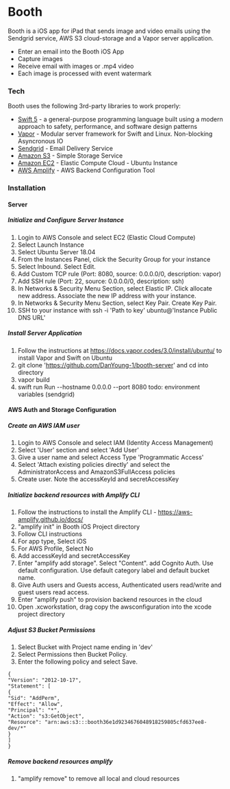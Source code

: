 # Booth

Booth is a iOS app for iPad that sends image and video emails using the Sendgrid service, AWS S3 cloud-storage and a Vapor server application.

- Enter an email into the Booth iOS App
- Capture images
- Receive email with images or .mp4 video
- Each image is processed with event watermark 

### Tech

Booth uses the following 3rd-party libraries to work properly:

* [Swift 5](https://swift.org/about/) - a general-purpose programming language built using a modern approach to safety, performance, and software design patterns
* [Vapor](https://github.com/vapor) - Modular server framework for Swift and Linux. Non-blocking Asyncronous IO
* [Sendgrid](https://sendgrid.com/) - Email Delivery Service
* [Amazon S3](https://aws.amazon.com/s3/) - Simple Storage Service
* [Amazon EC2](https://aws.amazon.com/ec2/) - Elastic Compute Cloud - Ubuntu Instance
* [AWS Amplify](https://aws-amplify.github.io) - AWS Backend Configuration Tool

### Installation
#### Server
##### Initialize and Configure Server Instance
1. Login to AWS Console and select EC2 (Elastic Cloud Compute)
2. Select Launch Instance
3. Select Ubuntu Server 18.04
5. From the Instances Panel, click the Security Group for your instance
6. Select Inbound. Select Edit. 
7. Add Custom TCP rule (Port: 8080, source: 0.0.0.0/0, description: vapor)
8. Add SSH rule (Port: 22, source: 0.0.0.0/0, description: ssh)
9. In Networks & Security Menu Section, select Elastic IP. Click allocate new address. Associate the new IP address with your instance.
10. In Networks & Security Menu Section, select Key Pair. Create Key Pair. 
11. SSH to your instance with ssh -i 'Path to key' ubuntu@'Instance Public DNS URL'

##### Install Server Application
1. Follow the instructions at https://docs.vapor.codes/3.0/install/ubuntu/ to install Vapor and Swift on Ubuntu
2. git clone 'https://github.com/DanYoung-1/booth-server' and cd into directory
3. vapor build 
4. swift run Run --hostname 0.0.0.0 --port 8080
todo: environment variables (sendgrid)

#### AWS Auth and Storage Configuration
##### Create an AWS IAM user
1. Login to AWS Console and select IAM (Identity Access Management)
2. Select 'User' section and select 'Add User'
3. Give a user name and select Access Type 'Programmatic Access'
4. Select 'Attach existing policies directly' and select the AdministratorAccess and AmazonS3FullAccess policies
5. Create user. Note the accessKeyId and secretAccessKey

##### Initialize backend resources with Amplify CLI
1. Follow the instructions to install the Amplify CLI - https://aws-amplify.github.io/docs/
2. "amplify init" in Booth iOS Project directory
3. Follow CLI instructions
4. For app type, Select iOS 
5. For AWS Profile, Select No 
6. Add accessKeyId and secretAccessKey 
7. Enter "amplify add storage". Select "Content". add Cognito Auth. Use default configuration. Use default category label and default bucket name.
8. Give Auth users and Guests access, Authenticated users read/write and guest users read access.
9. Enter "amplify push" to provision backend resources in the cloud
10. Open .xcworkstation, drag copy the awsconfiguration into the xcode project directory

##### Adjust S3 Bucket Permissions
1. Select Bucket with Project name ending in 'dev'
2. Select Permissions then Bucket Policy.
3. Enter the following policy and select Save.
```
{
"Version": "2012-10-17",
"Statement": [
{
"Sid": "AddPerm",
"Effect": "Allow",
"Principal": "*",
"Action": "s3:GetObject",
"Resource": "arn:aws:s3:::booth36e1d9234676048918259805cfd637ee8-dev/*"
}
]
}
```
##### Remove backend resources amplify
1. "amplify remove" to remove all local and cloud resources 
